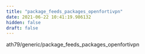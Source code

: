 ```yaml
---
title: "package_feeds_packages_openfortivpn"
date: 2021-06-22 10:41:19.986132
hidden: false
draft: false
---
```


ath79/generic/package_feeds_packages_openfortivpn

